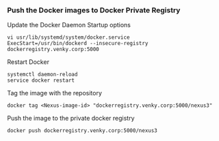 
### Push the Docker images to Docker Private Registry

Update the Docker Daemon Startup options
```
vi usr/lib/systemd/system/docker.service
ExecStart=/usr/bin/dockerd --insecure-registry dockerregistry.venky.corp:5000
```

Restart Docker
```
systemctl daemon-reload
service docker restart
```

Tag the image with the repository
```
docker tag <Nexus-image-id> "dockerregistry.venky.corp:5000/nexus3"
```

Push the image to the private docker registry
```
docker push dockerregistry.venky.corp:5000/nexus3
```
